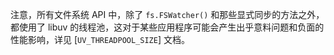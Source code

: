 
注意，所有文件系统 API 中，除了 `fs.FSWatcher()` 和那些显式同步的方法之外，都使用了 libuv 的线程池，这对于某些应用程序可能会产生出乎意料问题和负面的性能影响，详见 [`UV_THREADPOOL_SIZE`] 文档。

